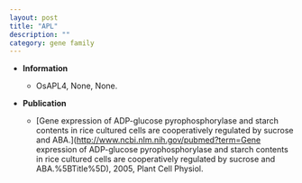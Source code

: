 ```yaml
---
layout: post
title: "APL"
description: ""
category: gene family
---
```


* **Information**  
    + OsAPL4, None, None.

* **Publication**  
    + [Gene expression of ADP-glucose pyrophosphorylase and starch contents in rice cultured cells are cooperatively regulated by sucrose and ABA.](http://www.ncbi.nlm.nih.gov/pubmed?term=Gene expression of ADP-glucose pyrophosphorylase and starch contents in rice cultured cells are cooperatively regulated by sucrose and ABA.%5BTitle%5D), 2005, Plant Cell Physiol.


